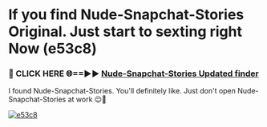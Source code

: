 # If you find Nude-Snapchat-Stories Original. Just start to sexting right Now (e53c8)

<h3>🔴 CLICK HERE 🌐==►► <a href="https://tinyurl.com/mtbk5fxa" rel="nofollow">Nude-Snapchat-Stories Updated finder</a></h3>

I found Nude-Snapchat-Stories. You'll definitely like. Just don't open Nude-Snapchat-Stories at work 😉💬

[![e53c8](https://i.imgur.com/Q8WKrnY.jpeg)](https://tinyurl.com/mtbk5fxa)
